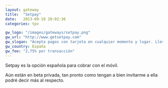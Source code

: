 ```yaml
---
layout: gateway
title:  "Setpay"
date:   2013-09-10 20:02:36
categories: tpv

gw_logo: "/images/gateways/setpay.png"
gw_url: "http://www.getsetpay.com"
gw_slogan: "Acepta pagos con tarjeta en cualquier momento y lugar. Lleva tu TPV en el bolsillo y cobra con total seguridad"
gw_country: España
gw_fee: "2,75% por transacción"
---
```


Setpay es la opción española para cobrar con el móvil. 

Aún están en beta privada, tan pronto como tengan a bien invitarme a ella podré decir más al respecto.